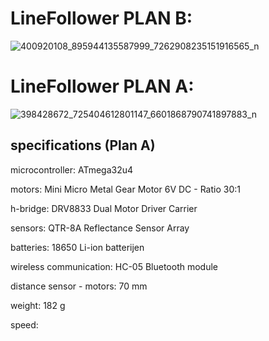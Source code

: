 # LineFollower PLAN B:

![400920108_895944135587999_7262908235151916565_n](https://github.com/jorenverdegem/Linefollower/assets/146443076/e9a753f2-f539-489d-8ccc-e3d57431a970)

# LineFollower PLAN A:

![398428672_725404612801147_6601868790741897883_n](https://github.com/jorenverdegem/Linefollower/assets/146443076/c5f05006-9297-4ebb-87b2-15f40936a4c7)

## specifications (Plan A)

microcontroller: ATmega32u4

motors: Mini Micro Metal Gear Motor 6V DC - Ratio 30:1

h-bridge: DRV8833 Dual Motor Driver Carrier

sensors: QTR-8A Reflectance Sensor Array

batteries: 18650 Li-ion batterijen

wireless communication: HC-05 Bluetooth module

distance sensor - motors: 70 mm

weight: 182 g

speed:

